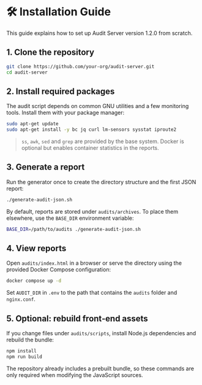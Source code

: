 # 🛠️ Installation Guide

This guide explains how to set up Audit Server version 1.2.0 from scratch.

## 1. Clone the repository

```bash
git clone https://github.com/your-org/audit-server.git
cd audit-server
```

## 2. Install required packages

The audit script depends on common GNU utilities and a few monitoring tools. Install them with your package
manager:

```bash
sudo apt-get update
sudo apt-get install -y bc jq curl lm-sensors sysstat iproute2
```

> `ss`, `awk`, `sed` and `grep` are provided by the base system. Docker is optional but enables container
> statistics in the reports.

## 3. Generate a report

Run the generator once to create the directory structure and the first JSON report:

```bash
./generate-audit-json.sh
```

By default, reports are stored under `audits/archives`. To place them elsewhere, use the `BASE_DIR` environment
variable:

```bash
BASE_DIR=/path/to/audits ./generate-audit-json.sh
```

## 4. View reports

Open `audits/index.html` in a browser or serve the directory using the provided Docker Compose configuration:

```bash
docker compose up -d
```

Set `AUDIT_DIR` in `.env` to the path that contains the `audits` folder and `nginx.conf`.

## 5. Optional: rebuild front‑end assets

If you change files under `audits/scripts`, install Node.js dependencies and rebuild the bundle:

```bash
npm install
npm run build
```

The repository already includes a prebuilt bundle, so these commands are only required when modifying the
JavaScript sources.

